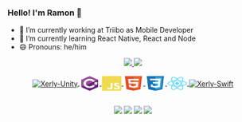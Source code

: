 ### Hello! I'm Ramon 👋

- 🔭 I’m currently working at Triibo as Mobile Developer
- 🌱 I’m currently learning React Native, React and Node
- 😄 Pronouns: he/him

<div align="center">
  <a href="https://github.com/RamonFossa">
  <img height="180em" src="https://github-readme-stats.vercel.app/api?username=RamonFossa&show_icons=true&theme=midnight-purple&include_all_commits=true&count_private=true"/>
  <img height="180em" src="https://github-readme-stats.vercel.app/api/top-langs/?username=RamonFossa&layout=compact&langs_count=5&theme=midnight-purple"/>
</div>

<div align="center" style="display: inline_block"><br>
  <img align="center" alt="Xerly-Unity" height="30" width="40" src="https://i.redd.it/tu3gt6ysfxq71.png">
  <img align="center" alt="Xerly-Csharp" height="30" width="40" src="https://raw.githubusercontent.com/devicons/devicon/master/icons/csharp/csharp-original.svg">
  <img align="center" alt="Xerly-Js" height="30" width="40" src="https://raw.githubusercontent.com/devicons/devicon/master/icons/javascript/javascript-plain.svg">
  <img align="center" alt="Xerly-HTML" height="30" width="40" src="https://raw.githubusercontent.com/devicons/devicon/master/icons/html5/html5-original.svg">
  <img align="center" alt="Xerly-CSS" height="30" width="40" src="https://raw.githubusercontent.com/devicons/devicon/master/icons/css3/css3-original.svg">
  <img align="center" alt="Xerly-React" height="30" width="40" src="https://raw.githubusercontent.com/devicons/devicon/master/icons/react/react-original.svg">
  <img align="center" alt="Xerly-Swift" height="30" width="40" src="https://cdn.jsdelivr.net/gh/devicons/devicon/icons/swift/swift-original.svg">
</div>
  
  ##
  
  <div align="center"> 
  <a href="https://www.youtube.com/channel/UCN5Vx9FDURTZ4GMoiGvCFiA" target="_blank"><img src="https://img.shields.io/badge/YouTube-FF0000?style=for-the-badge&logo=youtube&logoColor=white" target="_blank"></a>
  <a href="https://www.instagram.com/xerlyzin/" target="_blank"><img src="https://img.shields.io/badge/-Instagram-%23E4405F?style=for-the-badge&logo=instagram&logoColor=white" target="_blank"></a>
  <a href = "mailto:ramon.fossa@gmail.com"><img src="https://img.shields.io/badge/-Gmail-%23333?style=for-the-badge&logo=gmail&logoColor=white" target="_blank"></a>
  <a href="https://www.linkedin.com/in/ramon-fossa-chiesi-9b0476178/" target="_blank"><img src="https://img.shields.io/badge/-LinkedIn-%230077B5?style=for-the-badge&logo=linkedin&logoColor=white" target="_blank"></a> 
</div>
